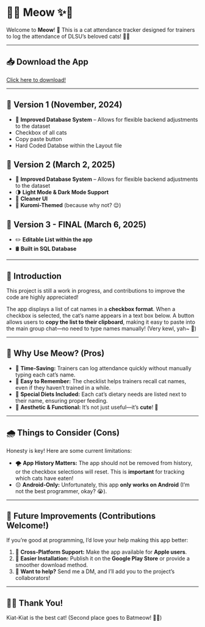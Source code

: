 # 💚✨ **Meow** ✨💚  

Welcome to **Meow**! 🌟 This is a cat attendance tracker designed for trainers to log the attendance of DLSU’s beloved cats! 🐾✨  

---

## **📥 Download the App**  
[Click here to download!](https://drive.google.com/file/d/1R_FgMdpv4Z28IVQ9ji8btBimWYFsnO2v/view?usp=sharing)  

---
## **📌 Version 1 (November, 2024)**  
- 📂 **Improved Database System** – Allows for flexible backend adjustments to the dataset  
- Checkbox of all cats
- Copy paste button
- Hard Coded Databse within the Layout file

## **📌 Version 2 (March 2, 2025)**  
- 📂 **Improved Database System** – Allows for flexible backend adjustments to the dataset  
- 🌗 **Light Mode & Dark Mode Support**  
- 🎨 **Cleaner UI**  
- 🖤 **Kuromi-Themed** (because why not? 😌)  


## **📌 Version 3  - FINAL (March 6, 2025)**  
- ✏️ **Editable List within the app**
- 🛢 **Built in SQL Database**  
---

## 🌷 **Introduction**  
This project is still a work in progress, and contributions to improve the code are highly appreciated!  

The app displays a list of cat names in a **checkbox format**. When a checkbox is selected, the cat’s name appears in a text box below. A button allows users to **copy the list to their clipboard**, making it easy to paste into the main group chat—no need to type names manually! (Very kewl, yah~ 🍬)  

---

## 🌟 **Why Use Meow? (Pros)**  
- 🌸 **Time-Saving:** Trainers can log attendance quickly without manually typing each cat’s name.  
- 🌼 **Easy to Remember:** The checklist helps trainers recall cat names, even if they haven’t trained in a while.  
- 🦋 **Special Diets Included:** Each cat’s dietary needs are listed next to their name, ensuring proper feeding.  
- 🌈 **Aesthetic & Functional:** It’s not just useful—it’s **cute**! 🐾  

---

## 🌧️ **Things to Consider (Cons)**  
Honesty is key! Here are some current limitations:  
- 🌪️ **App History Matters:** The app should not be removed from history, or the checkbox selections will reset. This is **important** for tracking which cats have eaten!  
- 😔 **Android-Only:** Unfortunately, this app **only works on Android** (I’m not the best programmer, okay? 😭).  

---

## 🎀 **Future Improvements (Contributions Welcome!)**  
If you’re good at programming, I’d love your help making this app better:  
1. 🐾 **Cross-Platform Support:** Make the app available for **Apple users**.  
2. 🌟 **Easier Installation:** Publish it on the **Google Play Store** or provide a smoother download method.  
3. 🐢 **Want to help?** Send me a DM, and I’ll add you to the project’s collaborators!  

---

## 🐻💌 **Thank You!**  
Kiat-Kiat is the best cat! (Second place goes to Batmeow! 🐾✨)  
